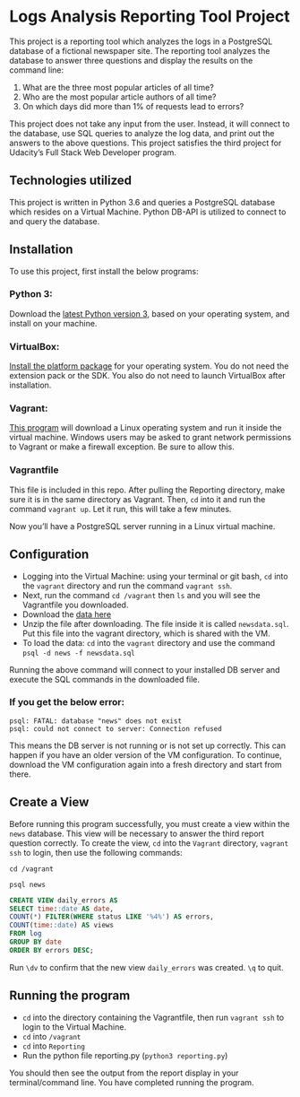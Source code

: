 # Logs Analysis Reporting Tool Project

This project is a reporting tool which analyzes the logs in a PostgreSQL database of a fictional newspaper site. The reporting tool 
analyzes the database to answer three questions and display the results on the command line:

1)	What are the three most popular articles of all time?
2)	Who are the most popular article authors of all time?
3)	On which days did more than 1% of requests lead to errors?

This project does not take any input from the user. Instead, it will connect to the database, use SQL queries to analyze the log data, 
and print out the answers to the above questions.  This project satisfies the third project for Udacity’s Full Stack Web Developer 
program.

## Technologies utilized

This project is written in Python 3.6 and queries a PostgreSQL database which resides on a Virtual Machine. Python DB-API is 
utilized to connect to and query the database. 

## Installation

To use this project, first install the below programs:

### Python 3:
Download the [latest Python version 3](https://www.python.org/downloads/), based on your operating system, and install on your machine. 

### VirtualBox: 
[Install the platform package](https://www.virtualbox.org/wiki/Downloads) for your operating system. You do not need the extension pack
or the SDK. You also do not need to launch VirtualBox after installation.

### Vagrant:

[This program](https://www.vagrantup.com/downloads.html) will download a Linux operating system and run it inside the virtual machine. 
Windows users may be asked to grant network permissions to Vagrant or make a firewall exception. Be sure to allow this.

### Vagrantfile
This file is included in this repo. After pulling the Reporting directory, make sure it is in the same directory as Vagrant. Then, `cd` into it and run the command `vagrant up`.  Let it run, this will take a few minutes.
 
Now you’ll have a PostgreSQL server running in a Linux virtual machine. 

## Configuration

* Logging into the Virtual Machine: using your terminal or git bash, `cd` into the `vagrant` directory and run the command 
`vagrant ssh`.  
* Next, run the command `cd /vagrant` then `ls` and you will see the Vagrantfile you downloaded.
* Download the [data here](https://d17h27t6h515a5.cloudfront.net/topher/2016/August/57b5f748_newsdata/newsdata.zip)
* Unzip the file after downloading. The file inside it is called `newsdata.sql`.  Put this file into the vagrant directory, 
  which is shared with the VM.
* To load the data: `cd` into the `vagrant` directory and use the command `psql -d news -f newsdata.sql`

Running the above command will connect to your installed DB server and execute the SQL commands in the downloaded file. 

### If you get the below error: 

```
psql: FATAL: database "news" does not exist
psql: could not connect to server: Connection refused
```

This means the DB server is not running or is not set up correctly. This can happen if you have an older version of the VM configuration. To continue, download the VM configuration again into a fresh directory and start from there.


## Create a View

Before running this program successfully, you must create a view within the `news` database. This view will be necessary to answer 
the third report question correctly. To create the view, `cd` into the `Vagrant` directory, `vagrant ssh` to login, then use the 
following commands:

`cd /vagrant`

`psql news`

```sql
CREATE VIEW daily_errors AS
SELECT time::date AS date,
COUNT(*) FILTER(WHERE status LIKE '%4%') AS errors,
COUNT(time::date) AS views
FROM log
GROUP BY date
ORDER BY errors DESC;
```

Run `\dv` to confirm that the new view `daily_errors` was created. `\q` to quit.

## Running the program

* `cd` into the directory containing the Vagrantfile, then run `vagrant ssh` to login to the Virtual Machine. 
* `cd` into `/vagrant`
* `cd` into `Reporting`
* Run the python file reporting.py (`python3 reporting.py`)

You should then see the output from the report display in your terminal/command line. You have completed running the program.

